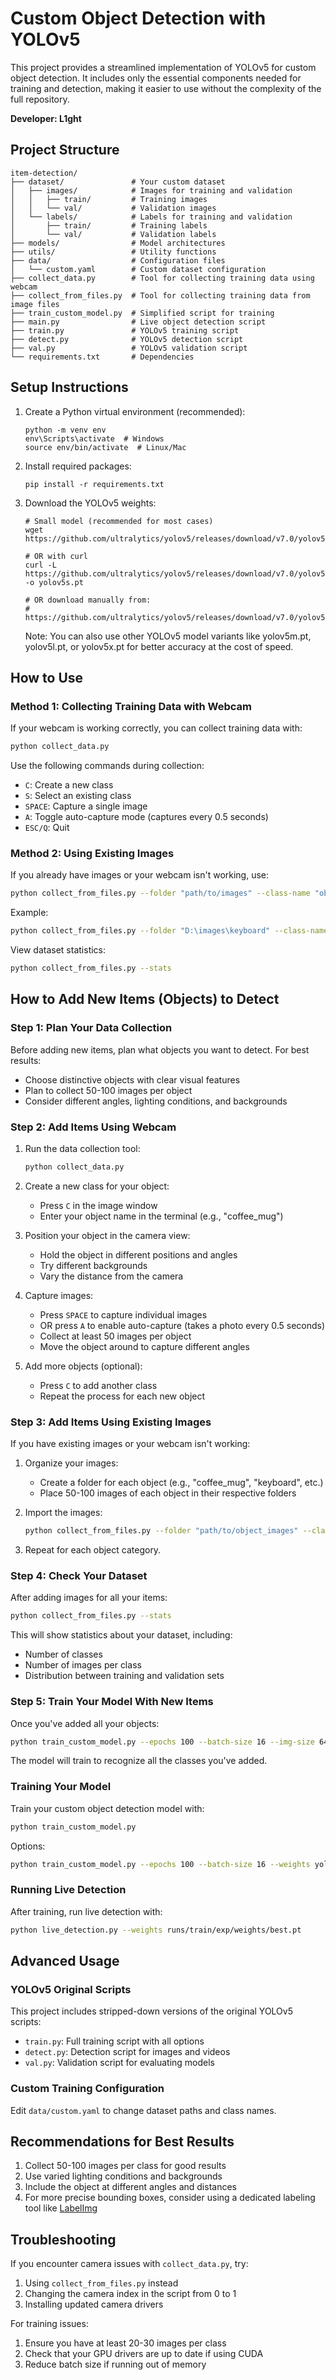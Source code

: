 # Custom Object Detection with YOLOv5

This project provides a streamlined implementation of YOLOv5 for custom object detection. It includes only the essential components needed for training and detection, making it easier to use without the complexity of the full repository.

**Developer: L1ght**

## Project Structure

```
item-detection/
├── dataset/               # Your custom dataset
│   ├── images/            # Images for training and validation
│   │   ├── train/         # Training images
│   │   └── val/           # Validation images
│   └── labels/            # Labels for training and validation
│       ├── train/         # Training labels
│       └── val/           # Validation labels
├── models/                # Model architectures
├── utils/                 # Utility functions
├── data/                  # Configuration files
│   └── custom.yaml        # Custom dataset configuration
├── collect_data.py        # Tool for collecting training data using webcam
├── collect_from_files.py  # Tool for collecting training data from image files
├── train_custom_model.py  # Simplified script for training
├── main.py                # Live object detection script
├── train.py               # YOLOv5 training script
├── detect.py              # YOLOv5 detection script
├── val.py                 # YOLOv5 validation script
└── requirements.txt       # Dependencies
```

## Setup Instructions

1. Create a Python virtual environment (recommended):
   ```
   python -m venv env
   env\Scripts\activate  # Windows
   source env/bin/activate  # Linux/Mac
   ```

2. Install required packages:
   ```
   pip install -r requirements.txt
   ```

3. Download the YOLOv5 weights:
   ```
   # Small model (recommended for most cases)
   wget https://github.com/ultralytics/yolov5/releases/download/v7.0/yolov5s.pt
   
   # OR with curl
   curl -L https://github.com/ultralytics/yolov5/releases/download/v7.0/yolov5s.pt -o yolov5s.pt
   
   # OR download manually from:
   # https://github.com/ultralytics/yolov5/releases/download/v7.0/yolov5s.pt
   ```
   
   Note: You can also use other YOLOv5 model variants like yolov5m.pt, yolov5l.pt, or yolov5x.pt for better accuracy at the cost of speed.

## How to Use

### Method 1: Collecting Training Data with Webcam

If your webcam is working correctly, you can collect training data with:

```bash
python collect_data.py
```

Use the following commands during collection:
- `C`: Create a new class
- `S`: Select an existing class
- `SPACE`: Capture a single image
- `A`: Toggle auto-capture mode (captures every 0.5 seconds)
- `ESC/Q`: Quit

### Method 2: Using Existing Images

If you already have images or your webcam isn't working, use:

```bash
python collect_from_files.py --folder "path/to/images" --class-name "object_name"
```

Example:
```bash
python collect_from_files.py --folder "D:\images\keyboard" --class-name "keyboard"
```

View dataset statistics:
```bash
python collect_from_files.py --stats
```

## How to Add New Items (Objects) to Detect

### Step 1: Plan Your Data Collection
Before adding new items, plan what objects you want to detect. For best results:
- Choose distinctive objects with clear visual features
- Plan to collect 50-100 images per object
- Consider different angles, lighting conditions, and backgrounds

### Step 2: Add Items Using Webcam
1. Run the data collection tool:
   ```bash
   python collect_data.py
   ```

2. Create a new class for your object:
   - Press `C` in the image window
   - Enter your object name in the terminal (e.g., "coffee_mug")

3. Position your object in the camera view:
   - Hold the object in different positions and angles
   - Try different backgrounds
   - Vary the distance from the camera

4. Capture images:
   - Press `SPACE` to capture individual images
   - OR press `A` to enable auto-capture (takes a photo every 0.5 seconds)
   - Collect at least 50 images per object
   - Move the object around to capture different angles

5. Add more objects (optional):
   - Press `C` to add another class
   - Repeat the process for each new object

### Step 3: Add Items Using Existing Images
If you have existing images or your webcam isn't working:

1. Organize your images:
   - Create a folder for each object (e.g., "coffee_mug", "keyboard", etc.)
   - Place 50-100 images of each object in their respective folders

2. Import the images:
   ```bash
   python collect_from_files.py --folder "path/to/object_images" --class-name "object_name"
   ```

3. Repeat for each object category.

### Step 4: Check Your Dataset

After adding images for all your items:
```bash
python collect_from_files.py --stats
```

This will show statistics about your dataset, including:
- Number of classes
- Number of images per class
- Distribution between training and validation sets

### Step 5: Train Your Model With New Items

Once you've added all your objects:
```bash
python train_custom_model.py --epochs 100 --batch-size 16 --img-size 640
```

The model will train to recognize all the classes you've added.

### Training Your Model

Train your custom object detection model with:

```bash
python train_custom_model.py
```

Options:
```bash
python train_custom_model.py --epochs 100 --batch-size 16 --weights yolov5s.pt --img-size 640
```

### Running Live Detection

After training, run live detection with:

```bash
python live_detection.py --weights runs/train/exp/weights/best.pt
```

## Advanced Usage

### YOLOv5 Original Scripts

This project includes stripped-down versions of the original YOLOv5 scripts:

- `train.py`: Full training script with all options
- `detect.py`: Detection script for images and videos
- `val.py`: Validation script for evaluating models

### Custom Training Configuration

Edit `data/custom.yaml` to change dataset paths and class names.

## Recommendations for Best Results

1. Collect 50-100 images per class for good results
2. Use varied lighting conditions and backgrounds
3. Include the object at different angles and distances
4. For more precise bounding boxes, consider using a dedicated labeling tool like [LabelImg](https://github.com/tzutalin/labelImg)

## Troubleshooting

If you encounter camera issues with `collect_data.py`, try:
1. Using `collect_from_files.py` instead
2. Changing the camera index in the script from 0 to 1
3. Installing updated camera drivers

For training issues:
1. Ensure you have at least 20-30 images per class
2. Check that your GPU drivers are up to date if using CUDA
3. Reduce batch size if running out of memory
